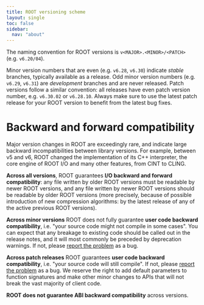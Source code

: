 ```yaml
---
title: ROOT versioning scheme 
layout: single
toc: false
sidebar:
  nav: "about"
---
```


The naming convention for ROOT versions is `v<MAJOR>.<MINOR>/<PATCH>` (e.g. `v6.20/04`).

Minor version numbers that are even (e.g. `v6.28`, `v6.30`) indicate *stable* branches, typically available as a release. Odd minor version numbers (e.g. `v6.29`, `v6.31`) are *development* branches and are never released. Patch versions follow a similar convention: all releases have even patch version number, e.g. `v6.30.02` or `v6.28.10`. Always make sure to use the latest patch release for your ROOT version to benefit from the latest bug fixes.

# Backward and forward compatibility

Major version changes in ROOT are exceedingly rare, and indicate large backward incompatibilities between library versions. For example, between v5 and v6, ROOT changed the implementation of its C++ interpreter, the core engine of ROOT I/O and many other features, from CINT to CLING.

**Across all versions**, ROOT guarantees **I/O backward and forward compatibility**: any file written by older ROOT versions must be readable by newer ROOT versions, and any file written by newer ROOT versions should be readable by older ROOT versions (more precisely, because of possible introduction of new compression algorithms: by the latest release of any of the active previous ROOT versions).

**Across minor versions** ROOT does not fully guarantee **user code backward compatibility**, i.e. "your source code might not compile in some cases". You can expect that any breakage to existing code should be called out in the release notes, and it will most commonly be preceded by deprecation warnings. If not, please [report the problem](https://github.com/root-project/root/issues/new/choose) as a bug.

**Across patch releases** ROOT guarantees **user code backward compatibility**, i.e. "your source code will still compile". If not, please [report the problem](https://github.com/root-project/root/issues/new/choose) as a bug. We reserve the right to add default parameters to function signatures and make other minor changes to APIs that will not break the vast majority of client code.

**ROOT does not guarantee ABI backward compatibility** across versions.
